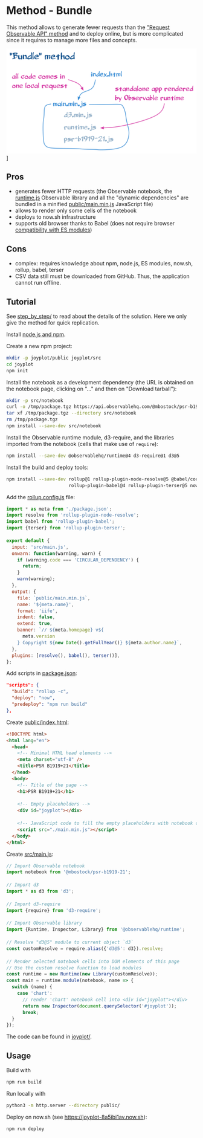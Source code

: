 # Method - Bundle

This method allows to generate fewer requests than the
["Request Observable API" method](../request_observable_api/README.md) and to
deploy online, but is more complicated since it requires to manage more files
and concepts.

![Diagram for the "Bundle" method](../assets/bundle_method.png)]

## Pros

- generates fewer HTTP requests (the Observable notebook, the
  [runtime.js](https://cdn.jsdelivr.net/npm/@observablehq/runtime@4/dist/runtime.js)
  Observable library and all the "dynamic dependencies" are bundled in a
  minified [public/main.min.js](./joyplot/step6/public/main.min.js) JavaScript
  file)
- allows to render only some cells of the notebook
- deploys to now.sh infrastructure
- supports old browser thanks to Babel (does not require browser
  [compatibility with ES modules](https://developer.mozilla.org/en-US/docs/Web/JavaScript/Reference/Statements/import#Browser_compatibility))

## Cons

- complex: requires knowledge about npm, node.js, ES modules, now.sh, rollup,
  babel, terser
- CSV data still must be downloaded from GitHub. Thus, the application cannot
  run offline.

## Tutorial

See [step_by_step/](./step_by_step/README.md) to read about the details of the
solution. Here we only give the method for quick replication.

Install [node.js and npm](https://nodejs.dev/how-to-install-nodejs).

Create a new npm project:

```bash
mkdir -p joyplot/public joyplot/src
cd joyplot
npm init
```

Install the notebook as a development dependency (the URL is obtained on the
notebook page, clicking on "…" and then on "Download tarball"):

```bash
mkdir -p src/notebook
curl -o /tmp/package.tgz https://api.observablehq.com/@mbostock/psr-b1919-21.tgz?v=3
tar xf /tmp/package.tgz --directory src/notebook
rm /tmp/package.tgz
npm install --save-dev src/notebook
```

Install the Observable runtime module, d3-require, and the libraries imported
from the notebook (cells that make use of `require`):

```bash
npm install --save-dev @observablehq/runtime@4 d3-require@1 d3@5
```

Install the build and deploy tools:

```bash
npm install --save-dev rollup@1 rollup-plugin-node-resolve@5 @babel/core@7 \
                       rollup-plugin-babel@4 rollup-plugin-terser@5 now@16
```

Add the [rollup.config.js](./joyplot/rollup.config.js) file:

```js
import * as meta from './package.json';
import resolve from 'rollup-plugin-node-resolve';
import babel from 'rollup-plugin-babel';
import {terser} from 'rollup-plugin-terser';

export default {
  input: 'src/main.js',
  onwarn: function(warning, warn) {
    if (warning.code === 'CIRCULAR_DEPENDENCY') {
      return;
    }
    warn(warning);
  },
  output: {
    file: `public/main.min.js`,
    name: '${meta.name}',
    format: 'iife',
    indent: false,
    extend: true,
    banner: `// ${meta.homepage} v${
      meta.version
    } Copyright ${new Date().getFullYear()} ${meta.author.name}`,
  },
  plugins: [resolve(), babel(), terser()],
};
```

Add scripts in [package.json](./joyplot/package.json):

```json
"scripts": {
  "build": "rollup -c",
  "deploy": "now",
  "predeploy": "npm run build"
},
```

Create [public/index.html](./joyplot/public/index.html):

```html
<!DOCTYPE html>
<html lang="en">
  <head>
    <!-- Minimal HTML head elements -->
    <meta charset="utf-8" />
    <title>PSR B1919+21</title>
  </head>
  <body>
    <!-- Title of the page -->
    <h1>PSR B1919+21</h1>

    <!-- Empty placeholders -->
    <div id="joyplot"></div>

    <!-- JavaScript code to fill the empty placeholders with notebook cells -->
    <script src="./main.min.js"></script>
  </body>
</html>
```

Create [src/main.js](./joyplot/src/main.js):

```js
// Import Observable notebook
import notebook from '@mbostock/psr-b1919-21';

// Import d3
import * as d3 from 'd3';

// Import d3-require
import {require} from 'd3-require';

// Import Observable library
import {Runtime, Inspector, Library} from '@observablehq/runtime';

// Resolve "d3@5" module to current object `d3`
const customResolve = require.alias({'d3@5': d3}).resolve;

// Render selected notebook cells into DOM elements of this page
// Use the custom resolve function to load modules
const runtime = new Runtime(new Library(customResolve));
const main = runtime.module(notebook, name => {
  switch (name) {
    case 'chart':
      // render 'chart' notebook cell into <div id="joyplot"></div>
      return new Inspector(document.querySelector('#joyplot'));
      break;
  }
});
```

The code can be found in [joyplot/](./joyplot/).

## Usage

Build with

```bash
npm run build
```

Run locally with

```bash
python3 -m http.server --directory public/
```

Deploy on now.sh (see https://joyplot-8a5ibi1av.now.sh):

```bash
npm run deploy
```
